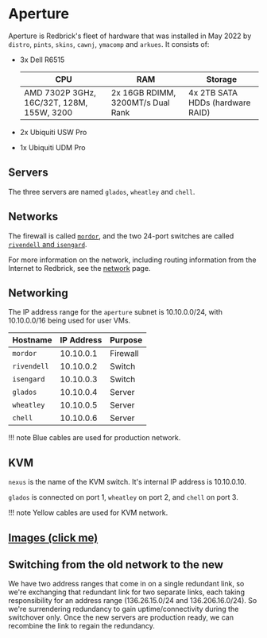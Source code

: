 # Aperture

Aperture is Redbrick's fleet of hardware that was installed in May 2022 by `distro`, `pints`, `skins`, `cawnj`, `ymacomp`
and `arkues`. It consists of:

- 3x Dell R6515

    | CPU | RAM | Storage |
    | ---- | ---- | ------- |
    | AMD 7302P 3GHz, 16C/32T, 128M, 155W, 3200 | 2x 16GB RDIMM, 3200MT/s Dual Rank | 4x 2TB SATA HDDs (hardware RAID) |

- 2x Ubiquiti USW Pro
- 1x Ubiquiti UDM Pro

## Servers

The three servers are named `glados`, `wheatley` and `chell`.

## Networks

The firewall is called [`mordor`](firewall.md), and the two 24-port switches are called [`rivendell` and `isengard`](switches.md).

For more information on the network, including routing information from the Internet to Redbrick, see the
[network](network.md) page.

## Networking

The IP address range for the `aperture` subnet is 10.10.0.0/24, with 10.10.0.0/16 being used for user VMs.

| Hostname | IP Address | Purpose |
| -------- | ---------- | ------- |
| `mordor` | 10.10.0.1 | Firewall |
| `rivendell` | 10.10.0.2 | Switch |
| `isengard` | 10.10.0.3 | Switch |
| `glados` | 10.10.0.4 | Server |
| `wheatley` | 10.10.0.5 | Server |
| `chell` | 10.10.0.6 | Server |

!!! note
    Blue cables are used for production network.

## KVM

`nexus` is the name of the KVM switch. It's internal IP address is 10.10.0.10.

`glados` is connected on port 1, `wheatley` on port 2, and `chell` on port 3.

!!! note
    Yellow cables are used for KVM network.

## [Images (click me)](images.md)

## Switching from the old network to the new

We have two address ranges that come in on a single redundant link, so we're exchanging that redundant link for two
separate links, each taking responsibility for an address range (136.26.15.0/24 and 136.206.16.0/24). So we're surrendering
redundancy to gain uptime/connectivity during the switchover only. Once the new servers are production ready, we can
recombine the link to regain the redundancy.
